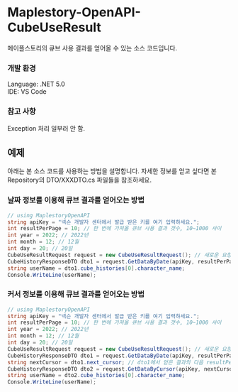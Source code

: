 # Maplestory-OpenAPI-CubeUseResult
메이플스토리의 큐브 사용 결과를 얻어올 수 있는 소스 코드입니다.

### 개발 환경
Language: .NET 5.0\
IDE: VS Code

### 참고 사항
Exception 처리 일부러 안 함.

## 예제
아래는 본 소스 코드를 사용하는 방법을 설명합니다. 자세한 정보를 얻고 싶다면 본 Repository의 DTO/XXXDTO.cs 파일들을 참조하세요.
### 날짜 정보를 이용해 큐브 결과를 얻어오는 방법
```C#
// using MaplestoryOpenAPI
string apiKey = "넥슨 개발자 센터에서 발급 받은 키를 여기 입력하세요.";
int resultPerPage = 10; // 한 번에 가져올 큐브 사용 결과 갯수, 10~1000 사이
int year = 2022; // 2022년
int month = 12; // 12월
int day = 20; // 20일
CubeUseResultRequest request = new CubeUseResultRequest(); // 새로운 요청 생성
CubeHistoryResponseDTO dto1 = request.GetDataByDate(apiKey, resultPerPage, year, month, day);
string userName = dto1.cube_histories[0].character_name;
Console.WriteLine(userName);
```
### 커서 정보를 이용해 큐브 결과를 얻어오는 방법
```C#
// using MaplestoryOpenAPI
string apiKey = "넥슨 개발자 센터에서 발급 받은 키를 여기 입력하세요.";
int resultPerPage = 10; // 한 번에 가져올 큐브 사용 결과 갯수, 10~1000 사이
int year = 2022; // 2022년
int month = 12; // 12월
int day = 20; // 20일
CubeUseResultRequest request = new CubeUseResultRequest(); // 새로운 요청 생성
CubeHistoryResponseDTO dto1 = request.GetDataByDate(apiKey, resultPerPage, year, month, day);
string nextCursor = dto1.next_cursor; // dto1에서 얻은 결과의 다음 resultPerPage개의 큐브 사용 결과를 얻어오기 위해 필요한 커서
CubeHistoryResponseDTO dto2 = request.GetDataByCursor(apiKey, nextCursor);
string userName = dto2.cube_histories[0].character_name;
Console.WriteLine(userName);
```
